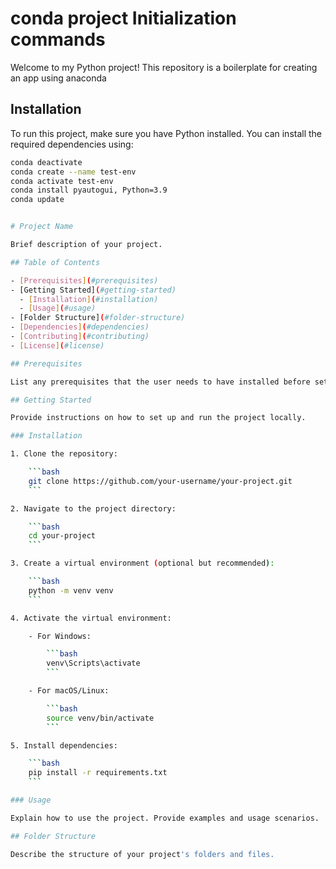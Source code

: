# conda project Initialization commands

Welcome to my Python project! This repository is a boilerplate for creating an app using anaconda

## Installation

To run this project, make sure you have Python installed. You can install the required dependencies using:

```bash
conda deactivate
conda create --name test-env
conda activate test-env
conda install pyautogui, Python=3.9
conda update


# Project Name

Brief description of your project.

## Table of Contents

- [Prerequisites](#prerequisites)
- [Getting Started](#getting-started)
  - [Installation](#installation)
  - [Usage](#usage)
- [Folder Structure](#folder-structure)
- [Dependencies](#dependencies)
- [Contributing](#contributing)
- [License](#license)

## Prerequisites

List any prerequisites that the user needs to have installed before setting up the project.

## Getting Started

Provide instructions on how to set up and run the project locally.

### Installation

1. Clone the repository:

    ```bash
    git clone https://github.com/your-username/your-project.git
    ```

2. Navigate to the project directory:

    ```bash
    cd your-project
    ```

3. Create a virtual environment (optional but recommended):

    ```bash
    python -m venv venv
    ```

4. Activate the virtual environment:

    - For Windows:

        ```bash
        venv\Scripts\activate
        ```

    - For macOS/Linux:

        ```bash
        source venv/bin/activate
        ```

5. Install dependencies:

    ```bash
    pip install -r requirements.txt
    ```

### Usage

Explain how to use the project. Provide examples and usage scenarios.

## Folder Structure

Describe the structure of your project's folders and files.


